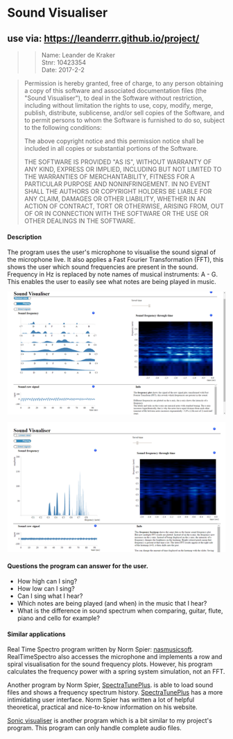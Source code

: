 # Sound Visualiser

## use via: https://leanderrr.github.io/project/

>> Name: Leander de Kraker<br>
>> Stnr: 10423354<br>
>> Date: 2017-2-2<br>

>Permission is hereby granted, free of charge, to any person obtaining a copy
>of this software and associated documentation files (the "Sound Visualiser"), to deal
>in the Software without restriction, including without limitation the rights
>to use, copy, modify, merge, publish, distribute, sublicense, and/or sell
>copies of the Software, and to permit persons to whom the Software is
>furnished to do so, subject to the following conditions:
>
>The above copyright notice and this permission notice shall be included in all
>copies or substantial portions of the Software.
>
>THE SOFTWARE IS PROVIDED "AS IS", WITHOUT WARRANTY OF ANY KIND, EXPRESS OR
>IMPLIED, INCLUDING BUT NOT LIMITED TO THE WARRANTIES OF MERCHANTABILITY,
>FITNESS FOR A PARTICULAR PURPOSE AND NONINFRINGEMENT. IN NO EVENT SHALL THE
>AUTHORS OR COPYRIGHT HOLDERS BE LIABLE FOR ANY CLAIM, DAMAGES OR OTHER
>LIABILITY, WHETHER IN AN ACTION OF CONTRACT, TORT OR OTHERWISE, ARISING FROM,
>OUT OF OR IN CONNECTION WITH THE SOFTWARE OR THE USE OR OTHER DEALINGS IN THE
>SOFTWARE.


#### Description

The program uses the user's microphone to visualise the sound signal of the microphone live. 
It also applies a Fast Fourier Transformation (FFT), this shows the user which sound frequencies are present in the sound. 
Frequency in Hz is replaced by note names of musical instruments: A - G. This enables the user to easily see what notes are being played in music.


![](doc/My_Visualisation.png)

![](doc/My_Visualisation2.png)

#### Questions the program can answer for the user.
- How high can I sing?
- How low can I sing?
- Can I sing what I hear?
- Which notes are being played (and when) in the music that I hear?
- What is the difference in sound spectrum when comparing, guitar, flute, piano and cello for example?


#### Similar applications
Real Time Spectro program written by Norm Spier: [nasmusicsoft](http://nasmusicsoft.com/Spectratune.php "Norm Spier's site"). 
RealTimeSpectro also accesses the microphone and implements a row and spiral visualisation for the sound frequency plots. However, his program calculates the frequency power with a spring system simulation, not an FFT.

Another program by Norm Spier, [SpectraTunePlus](http://nasmusicsoft.com/Spectratune.php "SpectraTunePlus info"). is able to load sound files and shows a frequency spectrum history. [SpectraTunePlus](http://nasmusicsoft.com/Spectratune.php "SpectraTunePlus info") has a more intimidating user interface.
Norm Spier has written a lot of helpful theoretical, practical and nice-to-know information on his website.

[Sonic visualiser](http://sonicvisualiser.org/ "another sound visualizer program") is another program which is a bit similar to my project's program. This program can only handle complete audio files.

